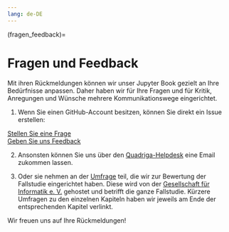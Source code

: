 ```yaml
---
lang: de-DE
---
```

(fragen_feedback)=
# Fragen und Feedback


Mit ihren Rückmeldungen können wir unser Jupyter Book gezielt an Ihre Bedürfnisse anpassen.
Daher haben wir für Ihre Fragen und für Kritik, Anregungen und Wünsche mehrere Kommunikationswege eingerichtet.

1) Wenn Sie einen GitHub-Account besitzen, können Sie direkt ein Issue erstellen:

<a href="https://github.com/quadriga-dk/Tabelle-Fallstudie-1/issues/new?assignees=&labels=question&projects=&template=frage.yml" class="external-link" target="_blank">
    Stellen Sie eine Frage
</a> <br>
<a href="https://github.com/quadriga-dk/Tabelle-Fallstudie-1/issues/new?assignees=&labels=feedback&projects=&template=feedback.yml" class="external-link" target="_blank">
    Geben Sie uns Feedback
</a>  

2) Ansonsten können Sie uns über den [Quadriga-Helpdesk](mailto:paul.walter@fh-potsdam.de?subject=[GitHub]%20Feedback%20Tabelle-Fallstudie-1) eine Email zukommen lassen.  

3) Oder sie nehmen an der <a href="https://gesellschaftfuerinformatik.limesurvey.net/745598?newtest=Y&lang=de&Git=0006" class="external-link" target="_blank">Umfrage</a> teil, die wir zur Bewertung der Fallstudie eingerichtet haben. Diese wird von der <a href="https://gi.de/" class="external-link" target="_blank">Gesellschaft für Informatik e. V.</a> gehostet und betrifft die ganze Fallstudie. Kürzere Umfragen zu den einzelnen Kapiteln haben wir jeweils am Ende der entsprechenden Kapitel verlinkt.
  

Wir freuen uns auf Ihre Rückmeldungen!





